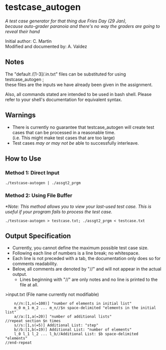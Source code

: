 # testcase_autogen
*A test case generator for that thing due Fries Day (29 Jan),  
because auto-grader paranoia and there's no way the graders are going to reveal their hand*

Initial author: C. Martin  
Modified and documented by: A. Valdez

## Notes
The "default /[1-3]/.in.txt" files can be substituted for using testcase_autogen ;  
these files are the inputs we have already been given in the assignment.

Also, all commands stated are intended to be used in bash shell. Please refer to your shell's documentation for equivalent syntax.

## Warnings
* There is currently no guarantee that testcase_autogen will create test cases that can be processed in a reasonable time.  
(i.e. This might make test cases that are too large)
* Test cases *may or may not be* able to successfully interleave.

## How to Use
### Method 1: Direct Input
	./testcase-autogen | ./assgt2_prgm

### Method 2: Using File Buffer
*\*Note: This method allows you to view your last-used test case. This is useful if your program fails to process the test case.*

	./testcase-autogen > testcase.txt; ./assgt2_prgm < testcase.txt

## Output Specification
* Currently, you cannot define the maximum possible test case size.
* Following each line of numbers is a line break; no whitespace.
* Each line is not preceded with a tab, the documentation only does so for comments readability.
* Below, all comments are denoted by "//" and will not appear in the actual output.
  * Lines beginning with "//" are only notes and no line is printed to the file at all.

\>input.txt (File name currently not modifiable)

		n//n:[1,n(=100)] "number of elements in initial list"
		m_0 m_1 m_2 ... m_n//$n space-delimited "elements in the initial list"
		a//a:[1,a(=20)] "number of additional lists"
	//repeat section $n times
		s//s:[1,s(=5)] Additional List: "step"
		b//b:[1,b(=19)] Additional List: "number of elements"
		l_0 l_1 l_2 ... l_b//Additional List: $b space-delimited "elements"
	//end-repeat
